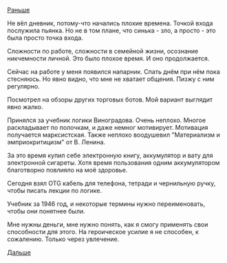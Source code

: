 [Раньше](2019.04.03.md)

Не вёл дневник, потому-что начались плохие времена.
Точкой входа послужила пьянка. Но не в том плане, что синька - зло, а просто - это была просто точка входа.

Сложности по работе, сложности в семейной жизни, осознание никчемности личной.
Это было плохое время. И оно продолжается.

Сейчас на работе у меня появился напарник. Спать днём при нём пока стесняюсь.
Но явно видно, что мне не хватает общения. Пизжу с ним регулярно.

Посмотрел на обзоры других торговых ботов. Мой вариант выглядит явно жалко.

Принялся за учебник логики Виноградова. Очень неплохо. Многое раскладывает по полочкам, и даже немног мотивирует.
Мотивация получается марксистская. Также неплохо воодушевил "Материализм и эмприокритицизм" от В. Ленина.

За это время купил себе электронную книгу, аккумулятор и вату для электронной сигареты.
Хотя время пользования одним аккумулятором благотворно повлияло на моё здоровье.

Сегодня взял OTG кабель для телефона, тетради и чернильную ручку, чтобы писать лекции по логике.

Учебник за 1946 год, и некоторые термины нужно переименовать, чтобы они понятнее были.

Мне нужны деньги, мне нужно понять, как я смогу применять свои способности для этого. На героическое усилие я не способен, к сожалению. Только через увлечение.

 [Дальше](2019.05.19.md)